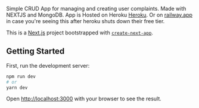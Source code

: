 Simple CRUD App for managing and creating user complaints. Made with NEXTJS and MongoDB.
App is Hosted on Heroku [Heroku](https://gestionfuite.herokuapp.com).
Or on [railway.app](https://gestionfuite-production.up.railway.app) in case you're seeing this after heroku shuts down their free tier.




This is a [Next.js](https://nextjs.org/) project bootstrapped with [`create-next-app`](https://github.com/vercel/next.js/tree/canary/packages/create-next-app).

## Getting Started

First, run the development server:

```bash
npm run dev
# or
yarn dev
```

Open [http://localhost:3000](http://localhost:3000) with your browser to see the result.



